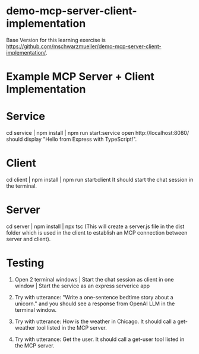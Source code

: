 # demo-mcp-server-client-implementation
Base Version for this learning exercise is https://github.com/mschwarzmueller/demo-mcp-server-client-implementation/.


# Example MCP Server + Client Implementation

# Service
cd service  | npm install | npm run start:service
open http://localhost:8080/ should display "Hello from Express with TypeScript!".

# Client
cd client | npm install | npm run start:client
It should start the chat session in the terminal.

# Server
cd server | npm install | npx tsc (This will create a server.js file in the dist folder which is used in the client to establish an MCP connection between server and client).


# Testing
1. Open 2 terminal windows | Start the chat session as client in one window | Start the service as an express serverice app

2. Try with utterance: "Write a one-sentence bedtime story about a unicorn."  and you should see a response from OpenAI LLM in the terminal window.

3. Try with utterance: How is the weather in Chicago. 
It should call a get-weather tool listed in the MCP server.

4. Try with utterance: Get the user. 
It should call a get-user tool listed in the MCP server.

